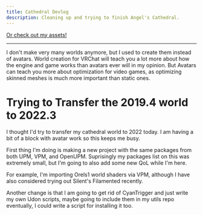 ```yaml
---
title: Cathedral Devlog
description: Cleaning up and trying to finish Angel's Cathedral.
---
```


<script type='text/javascript' src='https://storage.ko-fi.com/cdn/widget/Widget_2.js'></script><script type='text/javascript'>kofiwidget2.init('Support Me on Ko-fi', '#272727', 'J3J0HS3SU');kofiwidget2.draw();</script> 

[Or check out my assets!](https://angelware.net/)

--- 

I don't make very many worlds anymore, but I used to create them instead of avatars. World creation for VRChat will teach you a lot more about how the engine and game works than avatars ever will in my opinion. But Avatars can teach you more about optimization for video games, as optimizing skinned meshes is much more important than static ones.

# Trying to Transfer the 2019.4 world to 2022.3

I thought I'd try to transfer my cathedral world to 2022 today. I am having a bit of a block with avatar work so this keeps me busy.

First thing I'm doing is making a new project with the same packages from both UPM, VPM, and OpenUPM. Suprisingly my packages list on this was extremely small, but I'm going to also add some new QoL while I'm here.

For example, I'm importing Orels1 world shaders via VPM, although I have also considered trying out Silent's Filamented recently.

Another change is that I am going to get rid of CyanTrigger and just write my own Udon scripts, maybe going to include them in my utils repo eventually, I could write a script for installing it too.
